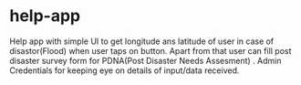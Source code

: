 # help-app
Help app  with simple UI to get longitude ans latitude of user in case of disastor(Flood) when user taps on button.
Apart from that user can fill post disaster survey form for PDNA(Post Disaster Needs Assesment) .
Admin Credentials for keeping eye on details of input/data received.
